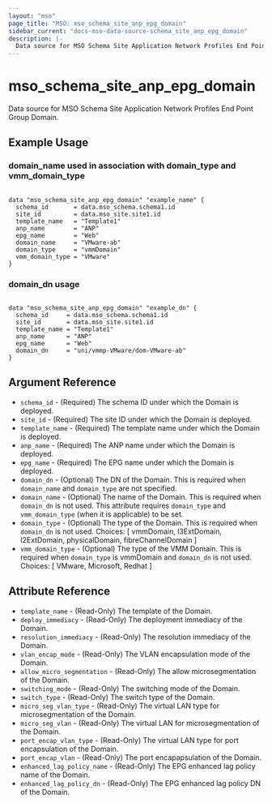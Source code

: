 ```yaml
---
layout: "mso"
page_title: "MSO: mso_schema_site_anp_epg_domain"
sidebar_current: "docs-mso-data-source-schema_site_anp_epg_domain"
description: |-
  Data source for MSO Schema Site Application Network Profiles End Point Group Domain.
---
```


# mso_schema_site_anp_epg_domain #

Data source for MSO Schema Site Application Network Profiles End Point Group Domain.

## Example Usage ##

### domain_name used in association with domain_type and vmm_domain_type ###

```hcl

data "mso_schema_site_anp_epg_domain" "example_name" {
  schema_id       = data.mso_schema.schema1.id
  site_id         = data.mso_site.site1.id
  template_name   = "Template1"
  anp_name        = "ANP"
  epg_name        = "Web"
  domain_name     = "VMware-ab"
  domain_type     = "vmmDomain"
  vmm_domain_type = "VMware"
}

```

### domain_dn usage ###

```hcl

data "mso_schema_site_anp_epg_domain" "example_dn" {
  schema_id     = data.mso_schema.schema1.id
  site_id       = data.mso_site.site1.id
  template_name = "Template1"
  anp_name      = "ANP"
  epg_name      = "Web"
  domain_dn     = "uni/vmmp-VMware/dom-VMware-ab"
}

```

## Argument Reference ##

* `schema_id` - (Required) The schema ID under which the Domain is deployed.
* `site_id` - (Required) The site ID under which the Domain is deployed.
* `template_name` - (Required) The template name under which the Domain is deployed.
* `anp_name` - (Required) The ANP name under which the Domain is deployed.
* `epg_name` - (Required) The EPG name under which the Domain is deployed.
* `domain_dn` - (Optional) The DN of the Domain. This is required when `domain_name` and `domain_type` are not specified.
* `domain_name` - (Optional) The name of the Domain. This is required when `domain_dn` is not used. This attribute requires `domain_type` and `vmm_domain_type` (when it is applicable) to be set.
* `domain_type` - (Optional)  The type of the Domain. This is required when `domain_dn` is not used. Choices: [ vmmDomain, l3ExtDomain, l2ExtDomain, physicalDomain, fibreChannelDomain ]
* `vmm_domain_type` - (Optional) The type of the VMM Domain. This is required when `domain_type` is vmmDomain and `domain_dn` is not used. Choices: [ VMware, Microsoft, Redhat ]

## Attribute Reference ##

* `template_name` - (Read-Only) The template of the Domain.
* `deploy_immediacy` - (Read-Only) The deployment immediacy of the Domain.
* `resolution_immediacy` - (Read-Only) The resolution immediacy of the Domain.
* `vlan_encap_mode` - (Read-Only) The VLAN encapsulation mode of the Domain.
* `allow_micro_segmentation` - (Read-Only) The allow microsegmentation of the Domain.
* `switching_mode` - (Read-Only) The switching mode of the Domain. 
* `switch_type` - (Read-Only) The switch type of the Domain.
* `micro_seg_vlan_type` - (Read-Only) The virtual LAN type for microsegmentation of the Domain. 
* `micro_seg_vlan` - (Read-Only) The virtual LAN for microsegmentation of the Domain. 
* `port_encap_vlan_type` - (Read-Only) The virtual LAN type for port encapsulation of the Domain.
* `port_encap_vlan` - (Read-Only) The port encapapsulation of the Domain.
* `enhanced_lag_policy_name` - (Read-Only) The EPG enhanced lag policy name of the Domain.
* `enhanced_lag_policy_dn` - (Read-Only) The EPG enhanced lag policy DN of the Domain. 
